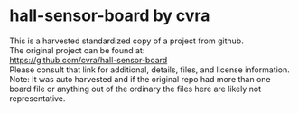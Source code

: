 
# hall-sensor-board by cvra  
This is a harvested standardized copy of a project from github.  
The original project can be found at:  
https://github.com/cvra/hall-sensor-board  
Please consult that link for additional, details, files, and license information.  
Note: It was auto harvested and if the original repo had more than one board file or anything out of the ordinary the files here are likely not representative.  
    